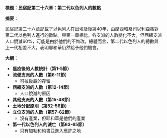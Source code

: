 **標題：民宿記第二十六章：第二代以色列人的數點**

**摘要：**

民宿記第二十六章記載了以色列人在出埃及後第40年，由摩西和祭司以利亞撒對第二代以色列人進行的數點。與第一章相比，各支派的人數變化不大，但西緬支派人口銳減60%，可能是由於他們的不悔改。總體而言，第二代以色列人的總數與上一代相差不大，表明耶和華仍然給予他們機會。

**大綱：**

* **瘟疫後的人數統計（第1-5節）**
* **流便支派的人數（第6-11節）**
    * 可拉後裔的存留
* **西緬支派的人數（第12-14節）**
    * 人口銳減的原因
* **其他支派的人數（第15-48節）**
* **土地分配原則（第52-56節）**
* **立位支派的人數（第57-62節）**
    * 沒有產業，但耶和華是他們的產業
* **第一代以色列人的滅亡（第63-65節）**
    * 只有加勒和約書亞進入應許之地